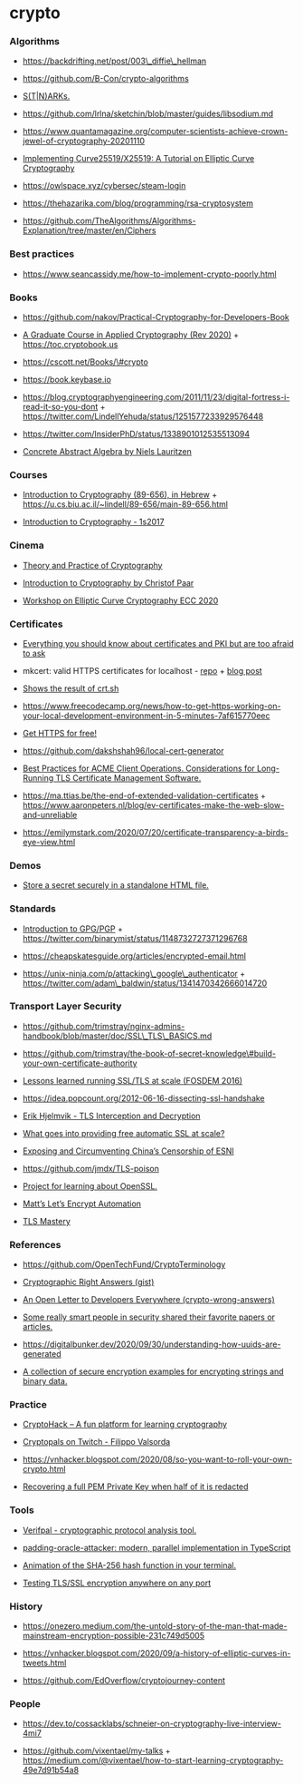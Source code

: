 # crypto

### Algorithms

- https://backdrifting.net/post/003\_diffie\_hellman

<!-- -->

- https://github.com/B-Con/crypto-algorithms

<!-- -->

- [S(T|N)ARKs.](https://twitter.com/mstrakastrak/status/1215099753991569409)

<!-- -->

- https://github.com/lrlna/sketchin/blob/master/guides/libsodium.md

<!-- -->

- https://www.quantamagazine.org/computer-scientists-achieve-crown-jewel-of-cryptography-20201110

<!-- -->

- [Implementing Curve25519/X25519: A Tutorial on Elliptic Curve Cryptography](https://martin.kleppmann.com/papers/curve25519.pdf)

<!-- -->

- https://owlspace.xyz/cybersec/steam-login

<!-- -->

- https://thehazarika.com/blog/programming/rsa-cryptosystem

<!-- -->

- https://github.com/TheAlgorithms/Algorithms-Explanation/tree/master/en/Ciphers

### Best practices

- https://www.seancassidy.me/how-to-implement-crypto-poorly.html

### Books

- https://github.com/nakov/Practical-Cryptography-for-Developers-Book

<!-- -->

- [A Graduate Course in Applied Cryptography (Rev 2020)](https://crypto.stanford.edu/~dabo/cryptobook/BonehShoup_0_5.pdf) + https://toc.cryptobook.us

<!-- -->

- https://cscott.net/Books/\#crypto

<!-- -->

- https://book.keybase.io

<!-- -->

- https://blog.cryptographyengineering.com/2011/11/23/digital-fortress-i-read-it-so-you-dont + https://twitter.com/LindellYehuda/status/1251577233929576448

<!-- -->

- https://twitter.com/InsiderPhD/status/1338901012535513094

<!-- -->

- [Concrete Abstract Algebra by Niels Lauritzen](https://twitter.com/morpheu5/status/1376166695988039682)

### Courses

- [Introduction to Cryptography (89-656), in Hebrew](https://www.youtube.com/playlist?list=PLM96W_EHEqh4ImClhKxuH4Fqm_Ieiok_B) + https://u.cs.biu.ac.il/~lindell/89-656/main-89-656.html

<!-- -->

- [Introduction to Cryptography - 1s2017](https://docs.google.com/spreadsheets/d/11_dfB1B1iTqjfMBjoWBtLkD14kCxDHsw-wsUbvIfaNg/pubhtml)

### Cinema

- [Theory and Practice of Cryptography](https://www.youtube.com/playlist?list=PL10875C2002F7E6F6)

<!-- -->

- [Introduction to Cryptography by Christof Paar](https://www.youtube.com/channel/UC1usFRN4LCMcfIV7UjHNuQg/videos)

<!-- -->

- [Workshop on Elliptic Curve Cryptography ECC 2020](https://eccworkshop.org/2020)

### Certificates

- [Everything you should know about certificates and PKI but are too afraid to ask](https://smallstep.com/blog/everything-pki)

<!-- -->

- mkcert: valid HTTPS certificates for localhost - [repo](https://github.com/FiloSottile/mkcert) + [blog post](https://blog.filippo.io/mkcert-valid-https-certificates-for-localhost)

<!-- -->

- [Shows the result of crt.sh](https://github.com/famasoon/crtsh)

<!-- -->

- https://www.freecodecamp.org/news/how-to-get-https-working-on-your-local-development-environment-in-5-minutes-7af615770eec

<!-- -->

- [Get HTTPS for free!](https://github.com/diafygi/gethttpsforfree)

<!-- -->

- https://github.com/dakshshah96/local-cert-generator

<!-- -->

- [Best Practices for ACME Client Operations. Considerations for Long-Running TLS Certificate Management Software.](https://docs.https.dev/acme-ops)

<!-- -->

- https://ma.ttias.be/the-end-of-extended-validation-certificates + https://www.aaronpeters.nl/blog/ev-certificates-make-the-web-slow-and-unreliable

<!-- -->

- https://emilymstark.com/2020/07/20/certificate-transparency-a-birds-eye-view.html

### Demos

- [Store a secret securely in a standalone HTML file.](https://github.com/derhuerst/html-vault)

### Standards

- [Introduction to GPG/PGP](ftp://ftp.gnupg.org/people/neal/an-advanced-introduction-to-gnupg/openpgp/openpgp.pdf) + https://twitter.com/binarymist/status/1148732727371296768

<!-- -->

- https://cheapskatesguide.org/articles/encrypted-email.html

<!-- -->

- https://unix-ninja.com/p/attacking\_google\_authenticator + https://twitter.com/adam\_baldwin/status/1341470342666014720

### Transport Layer Security

- https://github.com/trimstray/nginx-admins-handbook/blob/master/doc/SSL\_TLS\_BASICS.md

<!-- -->

- https://github.com/trimstray/the-book-of-secret-knowledge\#build-your-own-certificate-authority

<!-- -->

- [Lessons learned running SSL/TLS at scale (FOSDEM 2016)](https://youtu.be/9Ya8H-9Hrp4)

<!-- -->

- https://idea.popcount.org/2012-06-16-dissecting-ssl-handshake

<!-- -->

- [Erik Hjelmvik - TLS Interception and Decryption](https://youtu.be/_V6tT4eP1SI)

<!-- -->

- [What goes into providing free automatic SSL at scale?](https://twitter.com/rauchg/status/1246894998731100160)

<!-- -->

- [Exposing and Circumventing China’s Censorship of ESNI](https://geneva.cs.umd.edu/posts/china-censors-esni/esni)

<!-- -->

- https://github.com/jmdx/TLS-poison

<!-- -->

- [Project for learning about OpenSSL.](https://github.com/danbev/learning-libcrypto)

<!-- -->

- [Matt’s Let’s Encrypt Automation](https://github.com/mattsta/lematt)

<!-- -->

- [TLS Mastery](https://news.ycombinator.com/item?id=26760032)

### References

- https://github.com/OpenTechFund/CryptoTerminology

<!-- -->

- [Cryptographic Right Answers (gist)](https://gist.github.com/tqbf/be58d2d39690c3b366ad)

<!-- -->

- [An Open Letter to Developers Everywhere (crypto-wrong-answers)](https://gist.github.com/paragonie-scott/e9319254c8ecbad4f227)

<!-- -->

- [Some really smart people in security shared their favorite papers or articles.](https://twitter.com/grittygrease/status/1028769194643353600)

<!-- -->

- https://digitalbunker.dev/2020/09/30/understanding-how-uuids-are-generated

<!-- -->

- [A collection of secure encryption examples for encrypting strings and binary data.](https://github.com/luke-park/SecureCompatibleEncryptionExamples)

### Practice

- [CryptoHack – A fun platform for learning cryptography](https://cryptohack.org/)

<!-- -->

- [Cryptopals on Twitch - Filippo Valsorda](https://www.youtube.com/playlist?list=PLwiyx1dc3P2KoKsYdbZQutKvozOPjDilr)

<!-- -->

- https://vnhacker.blogspot.com/2020/08/so-you-want-to-roll-your-own-crypto.html

<!-- -->

- [Recovering a full PEM Private Key when half of it is redacted](https://blog.cryptohack.org/twitter-secrets)

### Tools

- [Verifpal - cryptographic protocol analysis tool.](https://twitter.com/bblipp/status/1223289973836861440)

<!-- -->

- [padding-oracle-attacker: modern, parallel implementation in TypeScript](https://github.com/KishanBagaria/padding-oracle-attacker)

<!-- -->

- [Animation of the SHA-256 hash function in your terminal.](https://github.com/in3rsha/sha256-animation)

<!-- -->

- [Testing TLS/SSL encryption anywhere on any port](https://github.com/drwetter/testssl.sh)

### History

- https://onezero.medium.com/the-untold-story-of-the-man-that-made-mainstream-encryption-possible-231c749d5005

<!-- -->

- https://vnhacker.blogspot.com/2020/09/a-history-of-elliptic-curves-in-tweets.html

<!-- -->

- https://github.com/EdOverflow/cryptojourney-content

### People

- https://dev.to/cossacklabs/schneier-on-cryptography-live-interview-4mi7

<!-- -->

- https://github.com/vixentael/my-talks + https://medium.com/@vixentael/how-to-start-learning-cryptography-49e7d91b54a8
